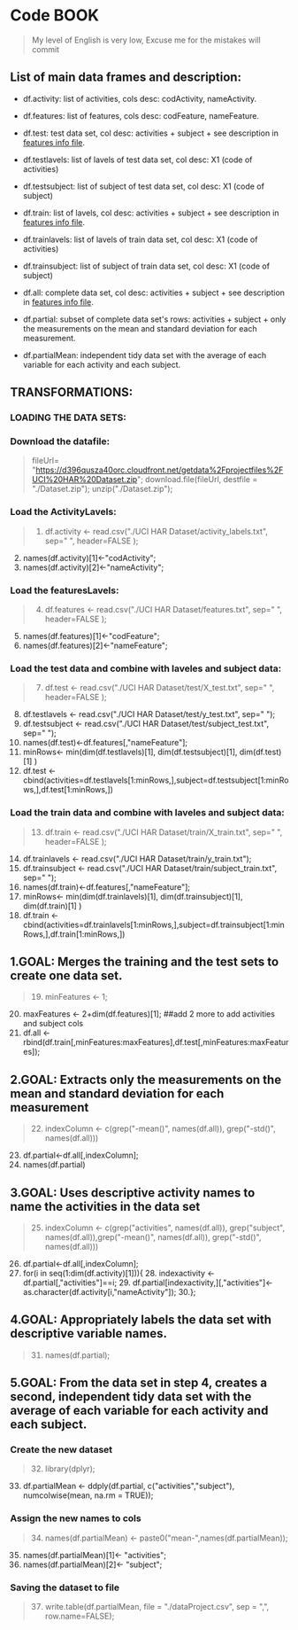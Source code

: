 
# Code BOOK

> My level of English is very low, Excuse me for the mistakes will commit

## List of main data frames and description:
* df.activity: list of activities, cols desc: codActivity, nameActivity.
* df.features: list of features, cols desc: codFeature, nameFeature.

* df.test: test data set, col desc: activities + subject + see description in [features info file](https://github.com/lanthano-es/Getting-Cleanning.git/FeaturesInfoFile.txt). 
* df.testlavels:  list of lavels of test data set, col desc: X1  (code of activities)
* df.testsubject: list of subject of test data set, col desc: X1 (code of subject)

* df.train: list of lavels, col desc: activities + subject + see description in [features info file](https://github.com/lanthano-es/Getting-Cleanning.git/FeaturesInfoFile.txt). 
* df.trainlavels: list of lavels of train data set, col desc: X1  (code of activities)
* df.trainsubject: list of subject of train data set, col desc: X1  (code of subject)

* df.all: complete data set, col desc: activities + subject + see description in [features info file](https://github.com/lanthano-es/Getting-Cleanning.git/FeaturesInfoFile.txt). 

* df.partial: subset of complete data set's rows: activities + subject + only the measurements on the mean and standard deviation for each measurement.

* df.partialMean: independent tidy data set with the average of each variable for each activity and each subject.

## TRANSFORMATIONS:

### LOADING THE DATA SETS:

### Download the datafile:
> fileUrl= "https://d396qusza40orc.cloudfront.net/getdata%2Fprojectfiles%2FUCI%20HAR%20Dataset.zip";
download.file(fileUrl, destfile = "./Dataset.zip");
unzip("./Dataset.zip");

### Load the ActivityLavels:
> 1. df.activity <- read.csv("./UCI HAR Dataset/activity_labels.txt", sep=" ", header=FALSE );
2. names(df.activity)[1]<-"codActivity";
3. names(df.activity)[2]<-"nameActivity";

### Load the featuresLavels:
> 4. df.features <- read.csv("./UCI HAR Dataset/features.txt", sep=" ", header=FALSE );
5. names(df.features)[1]<-"codFeature"; 
6. names(df.features)[2]<-"nameFeature";

### Load the test data and combine with laveles and subject data:
> 7. df.test <- read.csv("./UCI HAR Dataset/test/X_test.txt", sep=" ", header=FALSE );
8. df.testlavels <- read.csv("./UCI HAR Dataset/test/y_test.txt", sep=" ");
9. df.testsubject <- read.csv("./UCI HAR Dataset/test/subject_test.txt", sep=" ");
10. names(df.test)<-df.features[,"nameFeature"];
11. minRows<- min(dim(df.testlavels)[1], dim(df.testsubject)[1], dim(df.test)[1] )
12. df.test <- cbind(activities=df.testlavels[1:minRows,],subject=df.testsubject[1:minRows,],df.test[1:minRows,])

### Load the train data and combine with laveles and subject data:
> 13. df.train <- read.csv("./UCI HAR Dataset/train/X_train.txt", sep=" ", header=FALSE );
14. df.trainlavels <- read.csv("./UCI HAR Dataset/train/y_train.txt");
15. df.trainsubject <- read.csv("./UCI HAR Dataset/train/subject_train.txt", sep=" ");
16. names(df.train)<-df.features[,"nameFeature"];
17. minRows<- min(dim(df.trainlavels)[1], dim(df.trainsubject)[1], dim(df.train)[1] )
18. df.train <- cbind(activities=df.trainlavels[1:minRows,],subject=df.trainsubject[1:minRows,],df.train[1:minRows,])

## 1.GOAL: Merges the training and the test sets to create one data set.
> 19. minFeatures <- 1;
20. maxFeatures <- 2+dim(df.features)[1]; ##add 2 more to add activities and subject cols 
21. df.all <-rbind(df.train[,minFeatures:maxFeatures],df.test[,minFeatures:maxFeatures]);

## 2.GOAL: Extracts only the measurements on the mean and standard deviation for each measurement
> 22. indexColumn <- c(grep("-mean()", names(df.all)), grep("-std()", names(df.all)))
23. df.partial<-df.all[,indexColumn];
24. names(df.partial)

## 3.GOAL: Uses descriptive activity names to name the activities in the data set
> 25. indexColumn <- c(grep("activities", names(df.all)), grep("subject", names(df.all)),grep("-mean()",  names(df.all)), grep("-std()", names(df.all)))
26. df.partial<-df.all[,indexColumn];
26. for(i in seq(1:dim(df.activity)[1])){ 
    28. indexactivity <- df.partial[,"activities"]==i;
    29. df.partial[indexactivity,][,"activities"]<-as.character(df.activity[i,"nameActivity"]);
30.};

## 4.GOAL: Appropriately labels the data set with descriptive variable names. 
> 31. names(df.partial);

## 5.GOAL: From the data set in step 4, creates a second, independent tidy data set with the average of each variable for each activity and each subject.

### Create the new dataset
> 32. library(dplyr);
33. df.partialMean <- ddply(df.partial, c("activities","subject"), numcolwise(mean, na.rm = TRUE));

### Assign the new names to cols
> 34. names(df.partialMean) <- paste0("mean-",names(df.partialMean));
35. names(df.partialMean)[1]<- "activities";
36. names(df.partialMean)[2]<- "subject";

### Saving the dataset to file
> 37. write.table(df.partialMean, file = "./dataProject.csv", sep = ",", row.name=FALSE);

